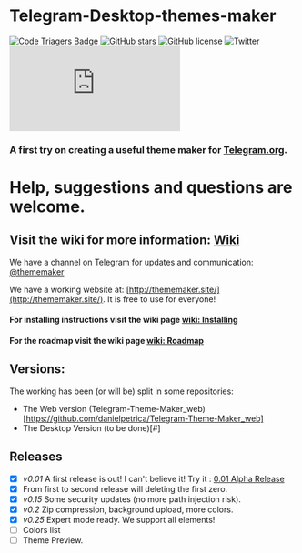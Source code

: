 # Telegram-Desktop-themes-maker

[![Code Triagers Badge](https://www.codetriage.com/danielpetrica/telegram-desktop-themes-maker/badges/users.svg)](https://www.codetriage.com/danielpetrica/telegram-desktop-themes-maker)  [![GitHub stars](https://img.shields.io/github/stars/danielpetrica/Telegram-Desktop-themes-maker.svg?style=flat-square)](https://github.com/danielpetrica/Telegram-Desktop-themes-maker/stargazers) [![GitHub license](https://img.shields.io/badge/license-MIT-blue.svg?style=flat-square)](https://raw.githubusercontent.com/danielpetrica/Telegram-Desktop-themes-maker/master/LICENSE)  [![Twitter](https://img.shields.io/twitter/url/https/github.com/danielpetrica/Telegram-Desktop-themes-maker.svg??style=social&label=Follow&maxAge=2592000?style=flat-squaree)](https://twitter.com/daniel_petrica)  ![](http://streamtv.pw/stats/piwik.php?idsite=1&rec=1&action_name=githubThemekerpage)

### A first try on creating a useful theme maker for [Telegram.org](https://telegram.org/).
# Help, suggestions and questions are welcome.

## Visit the wiki for more information: [Wiki](https://github.com/danielpetrica/Telegram-Desktop-themes-maker/wiki)

We have a channel on Telegram for updates and communication: [@thememaker](https://t.me/thememaker) 

We have a working website at: [http://thememaker.site/](http://thememaker.site/). It is free to use for everyone!

#### For installing instructions visit the wiki page [wiki: Installing](https://github.com/danielpetrica/Telegram-Desktop-themes-maker/wiki/Installing)
#### For the roadmap visit the wiki page [wiki: Roadmap](https://github.com/danielpetrica/Telegram-Desktop-themes-maker/wiki/Roadmap)

## Versions: 
The working has been (or will be) split in some repositories:
- The Web version  (Telegram-Theme-Maker_web)[https://github.com/danielpetrica/Telegram-Theme-Maker_web]
- The Desktop Version (to be done)[#]

## Releases
- [x] *v0.01* A first release is out! I can't believe it! Try it : [0.01 Alpha Release](https://github.com/danielpetrica/Telegram-Desktop-themes-maker/releases/tag/0.01 "0.01 First Alpha Release")
- [x] From first to second release will deleting the first zero.
- [x] *v0.15* Some security updates (no more path injection risk).
- [x] *v0.2* Zip compression, background upload, more colors.
- [x] *v0.25* Expert mode ready. We support all elements!
- [ ]   Colors list
- [ ]   Theme Preview.
